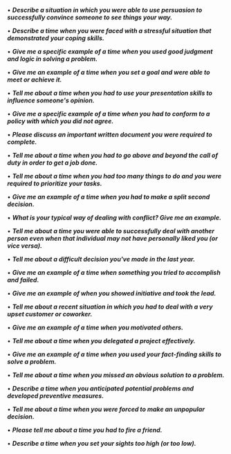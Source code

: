 • ***Describe a situation in which you were able to use persuasion to successfully convince someone to see things your way.***

• ***Describe a time when you were faced with a stressful situation that demonstrated your coping skills.***

• ***Give me a specific example of a time when you used good judgment and logic in solving a problem.***

• ***Give me an example of a time when you set a goal and were able to meet or achieve it.***

• ***Tell me about a time when you had to use your presentation skills to influence someone's opinion.***

• ***Give me a specific example of a time when you had to conform to a policy with which you did not agree.***

• ***Please discuss an important written document you were required to complete.***

• ***Tell me about a time when you had to go above and beyond the call of duty in order to get a job done.***

• ***Tell me about a time when you had too many things to do and you were required to prioritize your tasks.***

• ***Give me an example of a time when you had to make a split second decision.***

• ***What is your typical way of dealing with conflict? Give me an example.***

• ***Tell me about a time you were able to successfully deal with another person even when that individual may not have personally liked you (or vice versa).***

• ***Tell me about a difficult decision you've made in the last year.***

• ***Give me an example of a time when something you tried to accomplish and failed.***

• ***Give me an example of when you showed initiative and took the lead.***

• ***Tell me about a recent situation in which you had to deal with a very upset customer or coworker.***

• ***Give me an example of a time when you motivated others.***

• ***Tell me about a time when you delegated a project effectively.***

• ***Give me an example of a time when you used your fact-finding skills to solve a problem.***

• ***Tell me about a time when you missed an obvious solution to a problem.***

• ***Describe a time when you anticipated potential problems and developed preventive measures.***

• ***Tell me about a time when you were forced to make an unpopular decision.***

• ***Please tell me about a time you had to fire a friend.***

• ***Describe a time when you set your sights too high (or too low).***